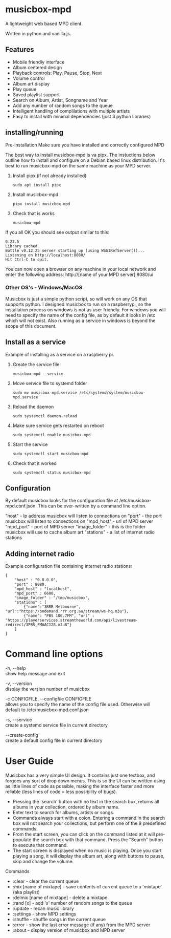 # musicbox-mpd

A lightweight web based MPD client.

Written in python and vanilla.js.

## Features

- Mobile friendly interface
- Album centered design
- Playback controls: Play, Pause, Stop, Next
- Volume control
- Album art display
- Play queue
- Saved playlist support
- Search on Album, Artist, Songname and Year
- Add any number of random songs to the queue
- Intelligent handling of complilations with multiple artists
- Easy to install with minimal dependencies (just 3 python libraries)

## installing/running

Pre-installation
Make sure you have installed and correctly configured MPD

The best way to install musicbox-mpd is va pipx. The instuctions below outline how to install and configure on a Debian based linux distribution. It's best to run musicbox-mpd on the same machine as your MPD server.

1. Install pipx (if not already installed)

   ```
   sudo apt install pipx
   ```

2. Install musicbox-mpd

   ```
   pipx install musicbox-mpd
   ```

3. Check that is works
   ```
   musicbox-mpd
   ```

If you all OK you should see output similar to this:

```
0.23.5
Library cached
Bottle v0.12.25 server starting up (using WSGIRefServer())...
Listening on http://localhost:8080/
Hit Ctrl-C to quit.
```

You can now open a browser on any machine in your local network and enter the following address: http://[name of your MPD server]:8080/ui

### Other OS's - Windows/MacOS

Musicbox is just a simple python script, so will work on any OS that supports python. I designed musicbox to run on a raspberrypi, so the installation process on windows is not as user friendly.
For windows you will need to specify the name of the config file, as by default it looks in /etc which will not exist. Also running as a service in windows is beyond the scope of this document.

## Install as a service

Example of installing as a service on a raspberry pi.

1. Create the service file

   ```
   musicbox-mpd --service
   ```

2. Move service file to systemd folder
   ```
   sudo mv musicbox-mpd.service /etc/systemd/system/musicbox-mpd.service
   ```
3. Reload the daemon
   ```
   sudo systemctl daemon-reload
   ```
4. Make sure service gets restarted on reboot
   ```
   sudo systemctl enable musicbox-mpd
   ```
5. Start the service
   ```
   sudo systemctl start musicbox-mpd
   ```
6. Check that it worked
   ```
   sudo systemctl status musicbox-mpd
   ```

## Configuration

By default musicbox looks for the configuration file at /etc/musicbox-mpd.conf.json. This can be over-written by a command line option.

"host" - Ip address musicbox will listen to connections on
"port" - the port musicbox will listen to connections on
"mpd_host" - url of MPD server
"mpd_port" - port of MPD server
"image_folder" - this is the folder musicbox will use to cache album art
"stations" - a list of internet radio stations

## Adding internet radio

Example configuration file containing internet radio stations:

```
{
    "host" : "0.0.0.0",
    "port" : 8080,
    "mpd_host" : "localhost",
    "mpd_port" : 6600,
    "image_folder" : "/tmp/musicbox",
    "stations" : [
        {"name":"3RRR Melbourne", "url":"https://ondemand.rrr.org.au/stream/ws-hq.m3u"},
        {"name": "PBS 106.7FM", "url" : "https://playerservices.streamtheworld.com/api/livestream-redirect/3PBS_FMAAC128.m3u8"}
    ]
}
```

# Command line options

-h, --help  
 show help message and exit

-v, --version  
 display the version number of musicbox

-c CONFIGFILE, --configfile CONFIGFILE  
allows you to specify the name of the config file used. Otherwise will default to /etc/musicbox-mpd.conf.json

-s, --service  
create a systemd service file in current directory

--create-config  
create a default config file in current directory

# User Guide

Musicbox has a very simple UI design. It contains just one textbox, and forgoes any sort of drop down menus.  This is so the UI can be written using as little lines of code as possible, making the interface faster and more reliable (less lines of code = less possibility of bugs).
 
- Pressing the 'search' button with no text in the search box, returns all albums in your collection, ordered by album name.
- Enter text to search for albums, artists or songs.
- Commands always start with a colon.  Entering a command in the search box will not search your collections, but perform one of the 9 predefined commands.
- From the start screen, you can click on the command listed at it will pre-populate the search box with that command.  Press the "Search" button to execute that command.
- The start screen is displayed when no music is playing.  Once you start playing a song, it will display the album art, along with buttons to pause, skip and change the volume.

Commands

- :clear - clear the current queue
- :mix [name of mixtape] - save contents of current queue to a 'mixtape' (aka playlist)
- :delmix [name of mixtape] - delete a mixtape
- :rand [x] - add 'x' number of random songs to the queue
- :update - recan music library
- :settings - show MPD settings
- :shuffle - shuffle songs in the current queue
- :error - show the last error message (if any) from the MPD server
- :about - display version of musicbox and MPD server
